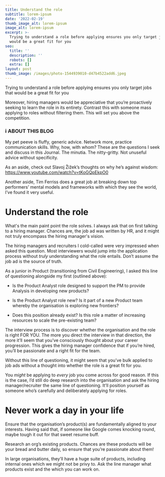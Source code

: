 ```yaml
---
title: Understand the role
subtitle: lorem-ipsum
date: '2022-02-19'
thumb_image_alt: lorem-ipsum
image_alt: lorem-ipsum
excerpt: >-
  Trying to understand a role before applying ensures you only target jobs that
  would be a great fit for you
seo:
  title: ''
  description: ''
  robots: []
  extra: []
layout: post
thumb_image: /images/photo-1544939010-d47b4522add6.jpeg
---
```

Trying to understand a role before applying ensures you only target jobs that would be a great fit for you

Moreover, hiring managers would be appreciative that you’re proactively seeking to learn the role in its entirety. Contrast this with someone mass applying to roles without filtering them. This will set you above the competition.

### ℹ️ ABOUT THIS BLOG

My pet peeve is fluffy, generic advice. Network more, practice communication skills. Why, how, with whom? These are the questions I seek and discuss in this Journal. The minutia. The nitty-gritty. Not unuseful advice without specificity.

As an aside, check out Slavoj Žižek’s thoughts on why he’s against wisdom: <https://www.youtube.com/watch?v=tKoGQpEkpO0>

Another aside, Tim Ferriss does a great job at breaking down top performers’ mental models and frameworks with which they see the world, I’ve found it very useful.

# **Understand the role**

What's the main paint point the role solves. I always ask that on first talking to a hiring manager. Chances are, the job ad was written by HR, and it might not truly encompass the hiring manager's vision.

The hiring managers and recruiters I cold-called were very impressed when asked this question. Most interviewers would jump into the application process without *truly* understanding what the role entails. Don’t assume the job ad is the source of truth.

As a junior in Product (transitioning from Civil Engineering), I asked this line of questioning alongside my first (outlined above):

*   Is the Product Analyst role designed to support the PM to provide Analysis in developing new products?

*   Is the Product Analyst role new? Is it part of a new Product team whereby the organisation is exploring new frontiers?

*   Does this position already exist? Is this role a matter of increasing resources to scale the pre-existing team?

The interview process is to discover whether the organisation and the role is right FOR YOU. The more you direct the interview in that direction, the more it’ll seem that you’ve consciously thought about your career progression. This gives the hiring manager confidence that if you’re hired, you’ll be passionate and a right fit for the team.

Without this line of questioning, it might seem that you’ve bulk applied to job ads without a thought into whether the role is a great fit for you.

You *might* be applying to *every* job you come across for good reason. If this is the case, I’d still do deep research into the organisation and ask the hiring manager/recruiter the same line of questioning. It’ll position yourself as someone who’s carefully and deliberately applying for roles.

# Never work a day in your life

Ensure that the organisation’s product(s) are fundamentally aligned to your interests. Having said that, if someone like Google comes knocking round, maybe tough it out for that sweet resume buff.

Research an org’s existing products. Chances are these products will be your bread and butter daily, so ensure that you’re passionate about them!

In large organisations, they’ll have a huge suite of products, including internal ones which we might not be privy to. Ask the line manager what products exist and the which you can work on.
